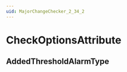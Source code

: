 ```yaml
---
uid: MajorChangeChecker_2_34_2
---
```


# CheckOptionsAttribute

## AddedThresholdAlarmType

<!-- Description, Properties, ... sections are auto-generated. -->
<!-- REPLACE ME AUTO-GENERATION -->

<!-- Uncomment to add extra details -->
<!--### Details-->

<!-- Uncomment to add example code -->
<!--### Example code-->
